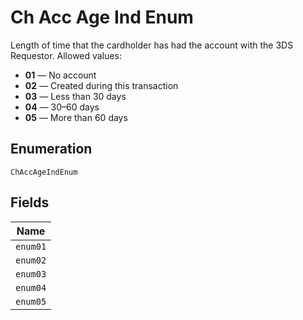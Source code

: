 
# Ch Acc Age Ind Enum

Length of time that the cardholder has had the account with the 3DS Requestor.
Allowed values:

* **01** — No account
* **02** — Created during this transaction
* **03** — Less than 30 days
* **04** — 30–60 days
* **05** — More than 60 days

## Enumeration

`ChAccAgeIndEnum`

## Fields

| Name |
|  --- |
| `enum01` |
| `enum02` |
| `enum03` |
| `enum04` |
| `enum05` |

